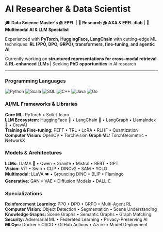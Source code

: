 # AI Researcher & Data Scientist

🎓 **Data Science Master's @ EPFL** | 🔬 **Research @ AXA & EPFL dlab** | 🚀 **Multimodal AI & LLM Specialist**

Experienced with **PyTorch, HuggingFace, LangChain** with cutting-edge ML techniques: **RL (PPO, DPO, GRPO), transformers, fine-tuning, and agentic AI**

Currently working on **structured representations for cross-modal retrieval** & **RL-enhanced LLMs** | Seeking **PhD opportunities** in AI research

---

### **Programming Languages**
![Python](https://img.shields.io/badge/-Python-3776AB?style=flat-square&logo=python&logoColor=white)  ![Scala](https://img.shields.io/badge/-Scala-DC322F?style=flat-square&logo=scala&logoColor=white)  ![SQL](https://img.shields.io/badge/-SQL-4479A1?style=flat-square&logo=mysql&logoColor=white)  ![C++](https://img.shields.io/badge/-C++-00599C?style=flat-square&logo=cplusplus&logoColor=white)  ![Java](https://img.shields.io/badge/-Java-007396?style=flat-square&logo=java&logoColor=white)  ![Go](https://img.shields.io/badge/-Go-00ADD8?style=flat-square&logo=go&logoColor=white)

### **AI/ML Frameworks & Libraries**
**Core ML:** PyTorch • Scikit-learn   
**LLM Ecosystem:** HuggingFace 🤗 • LangChain 🦜 • LangGraph • LlamaIndex 🦙 • CrewAI  
**Training & Fine-tuning:** PEFT • TRL • LoRA • RLHF • Quantization  
**Computer Vision:** OpenCV • TorchVision 
**Graph ML:** TorchGeometric • NetworkX  

### **Models & Architectures**
**LLMs:** LlaMA 🦙 • Qwen • Granite • Mistral • BERT • GPT  
**Vision:** ViT • Swin • CLIP • DINOv2 • SAM • YOLO  
**Multimodal:** LLaVA 👁️ • Grounding DINO • BLIP • Flamingo  
**Generative:** GAN • VAE • Diffusion Models • DALL-E  

### **Specializations**
**Reinforcement Learning:** PPO • DPO • GRPO • Multi-Agent RL  
**Computer Vision:** Object Detection • Segmentation • Scene Understanding  
**Knowledge Graphs:** Scene Graphs • Semantic Graphs • Graph Matching  
**Security:** Adversarial ML • Federated Learning • Privacy-Preserving AI  
**MLOps:** Docker • CI/CD • GitHub Actions • Azure • Model Deployment